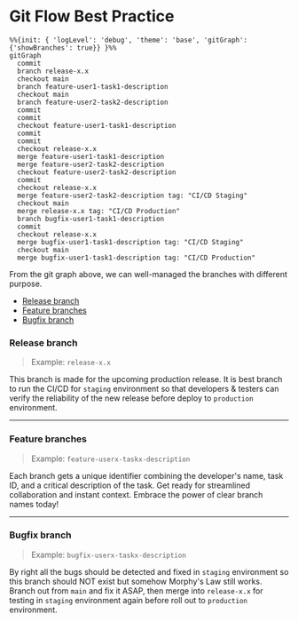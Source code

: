 # Git Flow Best Practice

```mermaid
%%{init: { 'logLevel': 'debug', 'theme': 'base', 'gitGraph': {'showBranches': true}} }%%
gitGraph
  commit
  branch release-x.x
  checkout main
  branch feature-user1-task1-description
  checkout main
  branch feature-user2-task2-description
  commit
  commit
  checkout feature-user1-task1-description
  commit
  commit
  checkout release-x.x
  merge feature-user1-task1-description
  merge feature-user2-task2-description
  checkout feature-user2-task2-description
  commit
  checkout release-x.x
  merge feature-user2-task2-description tag: "CI/CD Staging"
  checkout main
  merge release-x.x tag: "CI/CD Production"
  branch bugfix-user1-task1-description
  commit
  checkout release-x.x
  merge bugfix-user1-task1-description tag: "CI/CD Staging"
  checkout main
  merge bugfix-user1-task1-description tag: "CI/CD Production"
```

From the git graph above, we can well-managed the branches with different purpose.
- [Release branch](#release-branch)
- [Feature branches](#feature-branches)
- [Bugfix branch](#bugfix-branch)


### Release branch
> Example: `release-x.x`

This branch is made for the upcoming production release. It is best branch to run the CI/CD for `staging` environment so that developers & testers can verify the reliability of the new release before deploy to `production` environment. 

---
### Feature branches
> Example: `feature-userx-taskx-description`

Each branch gets a unique identifier combining the developer's name, task ID, and a critical description of the task. Get ready for streamlined collaboration and instant context. Embrace the power of clear branch names today!

---
### Bugfix branch
> Example: `bugfix-userx-taskx-description`

By right all the bugs should be detected and fixed in `staging` environment so this branch should NOT exist but somehow Morphy's Law still works. Branch out from `main` and fix it ASAP, then merge into `release-x.x` for testing in `staging` environment again before roll out to `production` environment.
